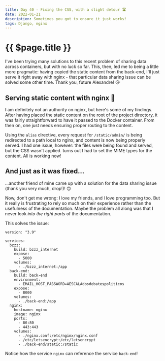 ```yaml
---
title: Day 40 - Fixing the CSS, with a slight detour 🛣
date: 2022-01-21
description: Sometimes you got to ensure it just works!
tags: Django, nginx
---
```


# {{ $page.title }}

I've been trying many solutions to this recent problem of sharing data across containers, but with no luck so far. This, then, led me to being a little more pragmatic: having copied the static content from the back-end, I'll just serve it right away with nginx - that particular data sharing issue can be solved some other time. Thank you, future Alexandre! 😘

## Serving static content with nginx 🎨

I am definitely not an authority on nginx, but here's some of my findings. After having placed the static content on the root of the project directory, it was fairly straightforward to have it passed to the Docker container. From then on, one just needs ensuring proper routing to the content.

Using the `alias` directive, every request for `/static/admin/` is being redirected to a path local to nginx, and content is now being properly served. I had one issue, however: the files were being found and served, but the CSS wasn't applied. turns out I had to set the MIME types for the content. All is working now!

## And just as it was fixed...

...another friend of mine came up with a solution for the data sharing issue (thank you very much, drop!)! 🙃

Now, don't get me wrong: I love my friends, and I love programming too. But it really is frustrating to rely so much on their experience rather than the usefulness of the documentation. Maybe the problem all along was that I never look *into the right parts* of the documentation. 

This solves the issue:

``` nginx
version: "3.9"

services:
  bzzz:
    build: bzzz_internet
    expose:
      - 5000
    volumes:
      - ./bzzz_internet:/app
  back-end:
    build: back-end
    environment:
      - EMAIL_HOST_PASSWORD=AESCALAdosdebatespoliticos
    expose:
      - 8000
    volumes:
      - ./back-end:/app
  nginx:
    hostname: nginx
    image: nginx
    ports:
      - 80:80
      - 443:443
    volumes:
      - ./nginx.conf:/etc/nginx/nginx.conf
      - /etc/letsencrypt:/etc/letsencrypt
      - ./back-end/static:/static
```

Notice how the service `nginx` can reference the service `back-end`!

<FetchComments :title=$frontmatter.title />
<PostComments :title=$frontmatter.title />
